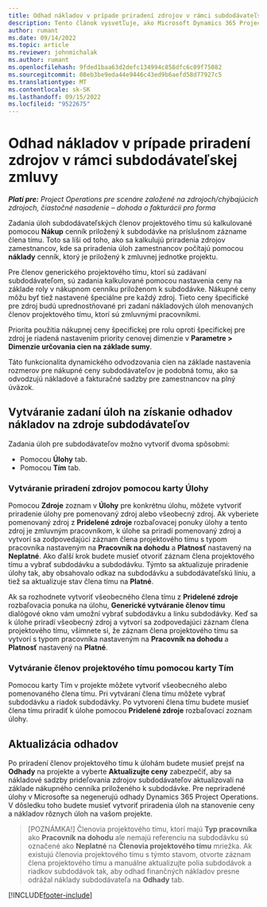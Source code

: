 ```yaml
---
title: Odhad nákladov v prípade priradení zdrojov v rámci subdodávateľskej zmluvy
description: Tento článok vysvetľuje, ako Microsoft Dynamics 365 Project Operations vypočítava odhad nákladov na subdodávateľské priradenia zdrojov.
author: rumant
ms.date: 09/14/2022
ms.topic: article
ms.reviewer: johnmichalak
ms.author: rumant
ms.openlocfilehash: 9fded1baa63d2defc134994c858dfc6c09f75082
ms.sourcegitcommit: 08eb3be9eda44e9446c43ed9b6aefd58d77927c5
ms.translationtype: MT
ms.contentlocale: sk-SK
ms.lasthandoff: 09/15/2022
ms.locfileid: "9522675"
---
```

# <a name="cost-estimation-of-subcontracted-resource-assignments"></a>Odhad nákladov v prípade priradení zdrojov v rámci subdodávateľskej zmluvy

_**Platí pre:** Project Operations pre scenáre založené na zdrojoch/chýbajúcich zdrojoch, čiastočné nasadenie – dohoda o fakturácii pro forma_

Zadania úloh subdodávateľských členov projektového tímu sú kalkulované pomocou **Nákup** cenník priložený k subdodávke na príslušnom zázname člena tímu. Toto sa líši od toho, ako sa kalkulujú priradenia zdrojov zamestnancov, kde sa priradenia úloh zamestnancov počítajú pomocou **náklady** cenník, ktorý je priložený k zmluvnej jednotke projektu. 

Pre členov generického projektového tímu, ktorí sú zadávaní subdodávateľom, sú zadania kalkulované pomocou nastavenia ceny na základe roly v nákupnom cenníku priloženom k subdodávke. Nákupné ceny môžu byť tiež nastavené špeciálne pre každý zdroj. Tieto ceny špecifické pre zdroj budú uprednostňované pri zadaní nákladových úloh menovaných členov projektového tímu, ktorí sú zmluvnými pracovníkmi. 

Priorita použitia nákupnej ceny špecifickej pre rolu oproti špecifickej pre zdroj je riadená nastavením priority cenovej dimenzie v **Parametre > Dimenzie určovania cien na základe sumy**.

Táto funkcionalita dynamického odvodzovania cien na základe nastavenia rozmerov pre nákupné ceny subdodávateľov je podobná tomu, ako sa odvodzujú nákladové a fakturačné sadzby pre zamestnancov na plný úväzok. 

## <a name="creating-task-assignments-for-getting-cost-estimates-of-subcontractor-resources"></a>Vytváranie zadaní úloh na získanie odhadov nákladov na zdroje subdodávateľov

Zadania úloh pre subdodávateľov možno vytvoriť dvoma spôsobmi: 
- Pomocou **Úlohy** tab.
- Pomocou **Tím** tab.

### <a name="creating-resources-assignments-using-the-tasks-tab"></a>Vytváranie priradení zdrojov pomocou karty Úlohy
Pomocou **Zdroje** zoznam v **Úlohy** pre konkrétnu úlohu, môžete vytvoriť priradenie úlohy pre pomenovaný zdroj alebo všeobecný zdroj. Ak vyberiete pomenovaný zdroj z **Pridelené zdroje** rozbaľovacej ponuky úlohy a tento zdroj je zmluvným pracovníkom, k úlohe sa priradí pomenovaný zdroj a vytvorí sa zodpovedajúci záznam člena projektového tímu s typom pracovníka nastaveným na **Pracovník na dohodu** a **Platnosť** nastavený na **Neplatné**. Ako ďalší krok budete musieť otvoriť záznam člena projektového tímu a vybrať subdodávku a subdodávku. Týmto sa aktualizuje priradenie úlohy tak, aby obsahovalo odkaz na subdodávku a subdodávateľskú líniu, a tiež sa aktualizuje stav člena tímu na **Platné**.

Ak sa rozhodnete vytvoriť všeobecného člena tímu z **Pridelené zdroje** rozbaľovacia ponuka na úlohu, **Generické vytváranie členov tímu** dialógové okno vám umožní vybrať subdodávku a linku subdodávky. Keď sa k úlohe priradí všeobecný zdroj a vytvorí sa zodpovedajúci záznam člena projektového tímu, všimnete si, že záznam člena projektového tímu sa vytvorí s typom pracovníka nastaveným na **Pracovník na dohodu** a **Platnosť** nastavený na **Platné**.

### <a name="creating-project-team-members-using-the-team-tab"></a>Vytváranie členov projektového tímu pomocou karty Tím
Pomocou karty Tím v projekte môžete vytvoriť všeobecného alebo pomenovaného člena tímu. Pri vytváraní člena tímu môžete vybrať subdodávku a riadok subdodávky. Po vytvorení člena tímu budete musieť člena tímu priradiť k úlohe pomocou **Pridelené zdroje** rozbaľovací zoznam úlohy. 

## <a name="updating-estimates"></a>Aktualizácia odhadov
Po priradení členov projektového tímu k úlohám budete musieť prejsť na **Odhady** na projekte a vyberte **Aktualizujte ceny** zabezpečiť, aby sa nákladové sadzby prideľovania zdrojov subdodávateľov aktualizovali na základe nákupného cenníka priloženého k subdodávke. Pre nepriradené úlohy v Microsofte sa negenerujú odhady Dynamics 365 Project Operations. V dôsledku toho budete musieť vytvoriť priradenia úloh na stanovenie ceny a nákladov rôznych úloh na vašom projekte. 

> [POZNÁMKA!] Členovia projektového tímu, ktorí majú **Typ pracovníka** ako **Pracovník na dohodu** ale nemajú referenciu na subdodávku sú označené ako **Neplatné** na **Členovia projektového tímu** mriežka. Ak existujú členovia projektového tímu s týmto stavom, otvorte záznam člena projektového tímu a manuálne aktualizujte polia subdodávok a riadkov subdodávok tak, aby odhad finančných nákladov presne odrážal náklady subdodávateľa na **Odhady** tab. 


[!INCLUDE[footer-include](../../includes/footer-banner.md)]
